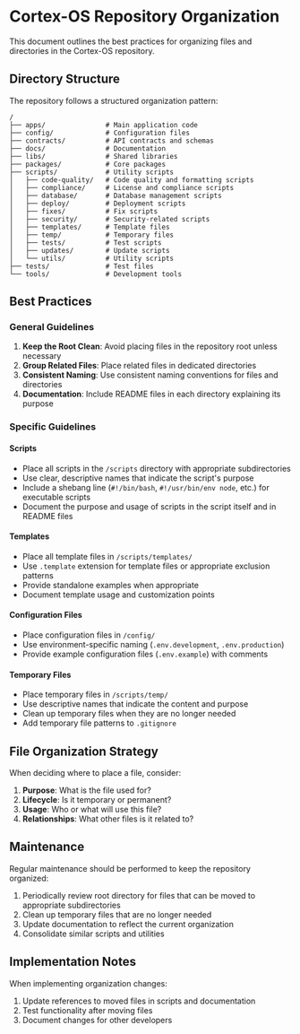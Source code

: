 # Cortex-OS Repository Organization

This document outlines the best practices for organizing files and directories in the Cortex-OS repository.

## Directory Structure

The repository follows a structured organization pattern:

```plaintext
/
├── apps/               # Main application code
├── config/             # Configuration files
├── contracts/          # API contracts and schemas
├── docs/               # Documentation
├── libs/               # Shared libraries
├── packages/           # Core packages
├── scripts/            # Utility scripts
│   ├── code-quality/   # Code quality and formatting scripts
│   ├── compliance/     # License and compliance scripts
│   ├── database/       # Database management scripts
│   ├── deploy/         # Deployment scripts
│   ├── fixes/          # Fix scripts
│   ├── security/       # Security-related scripts
│   ├── templates/      # Template files
│   ├── temp/           # Temporary files
│   ├── tests/          # Test scripts
│   ├── updates/        # Update scripts
│   └── utils/          # Utility scripts
├── tests/              # Test files
└── tools/              # Development tools
```

## Best Practices

### General Guidelines

1. **Keep the Root Clean**: Avoid placing files in the repository root unless necessary
2. **Group Related Files**: Place related files in dedicated directories
3. **Consistent Naming**: Use consistent naming conventions for files and directories
4. **Documentation**: Include README files in each directory explaining its purpose

### Specific Guidelines

#### Scripts

- Place all scripts in the `/scripts` directory with appropriate subdirectories
- Use clear, descriptive names that indicate the script's purpose
- Include a shebang line (`#!/bin/bash`, `#!/usr/bin/env node`, etc.) for executable scripts
- Document the purpose and usage of scripts in the script itself and in README files

#### Templates

- Place all template files in `/scripts/templates/`
- Use `.template` extension for template files or appropriate exclusion patterns
- Provide standalone examples when appropriate
- Document template usage and customization points

#### Configuration Files

- Place configuration files in `/config/`
- Use environment-specific naming (`.env.development`, `.env.production`)
- Provide example configuration files (`.env.example`) with comments

#### Temporary Files

- Place temporary files in `/scripts/temp/`
- Use descriptive names that indicate the content and purpose
- Clean up temporary files when they are no longer needed
- Add temporary file patterns to `.gitignore`

## File Organization Strategy

When deciding where to place a file, consider:

1. **Purpose**: What is the file used for?
2. **Lifecycle**: Is it temporary or permanent?
3. **Usage**: Who or what will use this file?
4. **Relationships**: What other files is it related to?

## Maintenance

Regular maintenance should be performed to keep the repository organized:

1. Periodically review root directory for files that can be moved to appropriate subdirectories
2. Clean up temporary files that are no longer needed
3. Update documentation to reflect the current organization
4. Consolidate similar scripts and utilities

## Implementation Notes

When implementing organization changes:

1. Update references to moved files in scripts and documentation
2. Test functionality after moving files
3. Document changes for other developers
